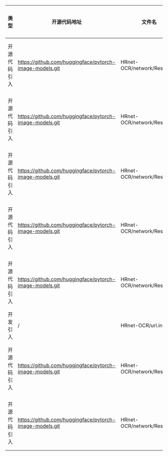 | 类型     | 开源代码地址                                                  | 文件名                         | 公网IP地址/公网URL地址/域名/邮箱地址                                                       | 用途说明    |
|--------|---------------------------------------------------------|-----------------------------|------------------------------------------------------------------------------|---------|
| 开源代码引入 | https://github.com/huggingface/pytorch-image-models.git | HRnet-OCR/network/Resnet.py | https://download.pytorch.org/models/resnet18-5c106cde.pth                    | 下载预训练模型 |
| 开源代码引入 | https://github.com/huggingface/pytorch-image-models.git | HRnet-OCR/network/Resnet.py | https://download.pytorch.org/models/resnet34-333f7ec4.pth                    | 下载预训练模型 |
| 开源代码引入 | https://github.com/huggingface/pytorch-image-models.git | HRnet-OCR/network/Resnet.py | https://download.pytorch.org/models/resnet50-19c8e357.pth                    | 下载预训练模型 |
| 开源代码引入 | https://github.com/huggingface/pytorch-image-models.git | HRnet-OCR/network/Resnet.py | https://download.pytorch.org/models/resnet101-5d3b4d8f.pth                   | 下载预训练模型 |
| 开源代码引入 | https://github.com/huggingface/pytorch-image-models.git | HRnet-OCR/network/Resnet.py | https://download.pytorch.org/models/resnet152-b121ed2d.pth                   | 下载预训练模型 |
| 开发引入   | /                                                       | HRnet-OCR/url.ini           | https://github.com/NVIDIA/apex.git                                           | 下载依赖    |
| 开源代码引入 | https://github.com/huggingface/pytorch-image-models.git | HRnet-OCR/network/Resnet.py | http://data.lip6.fr/cadene/pretrainedmodels/se_resnext50_32x4d-a260b3a4.pth  | 下载预训练模型 |
| 开源代码引入 | https://github.com/huggingface/pytorch-image-models.git | HRnet-OCR/network/Resnet.py | http://data.lip6.fr/cadene/pretrainedmodels/se_resnext101_32x4d-3b2fe3d8.pth | 下载预训练模型 |
